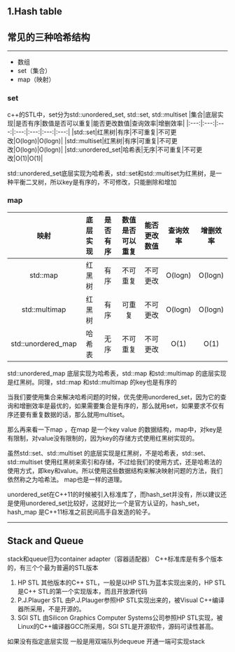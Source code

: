 ## 1.Hash table
## 常见的三种哈希结构
---
- 数组
- set（集合）
- map（映射）

### set
c++的STL中，set分为std::unordered_set, std::set, std::multiset
|集合|底层实现|是否有序|数值是否可以重复|能否更改数值|查询效率|增删效率|
|:---:|:---:|:---:|:---:|:---:|:---:|:---:|
|std::set|红黑树|有序|不可重复|不可更改|O(logn)|O(logn)|
|std::multiset|红黑树|有序|可重复|不可更改|O(logn)|O(logn)|
|std::unordered_set|哈希表|无序|不可重复|不可更改|O(1)|O(1)|

std::unordered_set底层实现为哈希表，std::set和std::multiset为红黑树，是一种平衡二叉树，所以key是有序的，不可修改，只能删除和增加

### map
|映射|底层实现|是否有序|数值是否可以重复|能否更改数值|查询效率|增删效率|
|:---:|:---:|:---:|:---:|:---:|:---:|:---:|
|std::map|红黑树|有序|不可重复|不可更改|O(logn)|O(logn)|
|std::multimap|红黑树|有序|可重复|不可更改|O(logn)|O(logn)|
|std::unordered_map|哈希表|无序|不可重复|不可更改|O(1)|O(1)|

std::unordered_map 底层实现为哈希表，std::map 和std::multimap 的底层实现是红黑树。同理，std::map 和std::multimap 的key也是有序的

当我们要使用集合来解决哈希问题的时候，优先使用unordered_set，因为它的查询和增删效率是最优的，如果需要集合是有序的，那么就用set，如果要求不仅有序还要有重复数据的话，那么就用multiset。

那么再来看一下map ，在map 是一个key value 的数据结构，map中，对key是有限制，对value没有限制的，因为key的存储方式使用红黑树实现的。

虽然std::set、std::multiset 的底层实现是红黑树，不是哈希表，std::set、std::multiset 使用红黑树来索引和存储，不过给我们的使用方式，还是哈希法的使用方式，即key和value。所以使用这些数据结构来解决映射问题的方法，我们依然称之为哈希法。 map也是一样的道理。

unordered_set在C++11的时候被引入标准库了，而hash_set并没有，所以建议还是使用unordered_set比较好，这就好比一个是官方认证的，hash_set，hash_map 是C++11标准之前民间高手自发造的轮子。

---
## Stack and Queue
stack和queue归为container adapter（容器适配器）
C++标准库是有多个版本的，有三个个最为普遍的STL版本  

1. HP STL 其他版本的C++ STL，一般是以HP STL为蓝本实现出来的，HP STL是C++ STL的第一个实现版本，而且开放源代码
2. P.J.Plauger STL 由P.J.Plauger参照HP STL实现出来的，被Visual C++编译器所采用，不是开源的。
3. SGI STL 由Silicon Graphics Computer Systems公司参照HP STL实现，被Linux的C++编译器GCC所采用，SGI STL是开源软件，源码可读性甚高。

如果没有指定底层实现 一般是用双端队列dequeue 开通一端可实现stack





